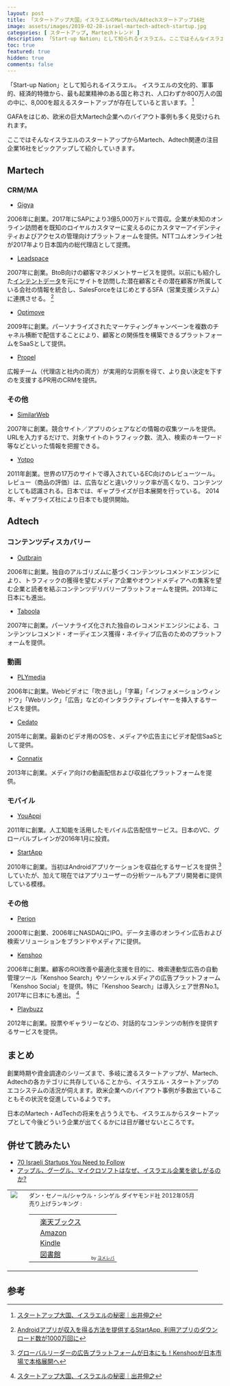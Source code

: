 ```yaml
---
layout: post
title: 「スタートアップ大国」イスラエルのMartech/Adtechスタートアップ16社
image: assets/images/2019-02-28-israel-martech-adtech-startup.jpg
categories: [ スタートアップ, Martechトレンド ]
description: 「Start-up Nation」として知られるイスラエル。ここではそんなイスラエルのスタートアップからMartech、Adtech関連の注目企業16社をピックアップして紹介していきます。
toc: true
featured: true
hidden: true
comments: false
---
```


「Start-up Nation」として知られるイスラエル。
イスラエルの文化的、軍事的、経済的特徴から、最も起業精神のある国と称され、人口わずか800万人の国の中に、8,000を超えるスタートアップが存在していると言います。 [^1]

GAFAをはじめ、欧米の巨大Martech企業へのバイアウト事例も多く見受けられれます。

ここではそんなイスラエルのスタートアップからMartech、Adtech関連の注目企業16社をピックアップして紹介していきます。

## Martech

### CRM/MA

- [Gigya](https://www.sap.com/products/crm/customer-data-management.html)

2006年に創業。2017年にSAPにより3億5,000万ドルで買収。企業が未知のオンライン訪問者を既知のロイヤルカスタマーに変えるのにカスタマーアイデンティティおよびアクセスの管理向けプラットフォームを提供。NTTコムオンライン社が2017年より日本国内の総代理店として提携。

- [Leadspace](https://www.leadspace.com)

2007年に創業。BtoB向けの顧客マネジメントサービスを提供。以前にも紹介した[インテントデータ](https://martech-tokyo.github.io/entry/2018/05/06/ouibounce-to-exit-intent-technology)を元にサイトを訪問した潜在顧客とその潜在顧客が所属している会社の情報を統合し、SalesForceをはじめとするSFA（営業支援システム）に連携させる。 [^2]

[^4]: [サイトを訪問する潜在顧客のプロフィールを“丸裸”に- LeadspaceのBtoB顧客マネジメントサービス](https://tech.nikkeibp.co.jp/it/atclact/active/16/112200130/042600005/)

- [Optimove](https://www.optimove.com)

2009年に創業。パーソナライズされたマーケティングキャンペーンを複数のチャネル横断で配信することにより、顧客との関係性を構築できるプラットフォームをSaaSとして提供。

- [Propel](https://www.propelmypr.com/)

広報チーム（代理店と社内の両方）が実用的な洞察を得て、より良い決定を下すのを支援するPR用のCRMを提供。

### その他

- [SimilarWeb](https://www.similarweb.com/ja)

2007年に創業。競合サイト／アプリのシェアなどの情報の収集ツールを提供。URLを入力するだけで、対象サイトのトラフィック数、流入、検索のキーワード等などといった情報を把握できる。

- [Yotpo](https://www.yotpo.com/)

2011年創業。世界の17万のサイトで導入されているEC向けのレビューツール。レビュー（商品の評価）は、広告などと違いクリック率が高くなり、コンテンツとしても認識される。日本では、ギャプライズが日本展開を行っている。 2014年、ギャプライズ社により日本でも提供開始。

## Adtech

### コンテンツディスカバリー

- [Outbrain](https://www.outbrain.com/jp/)

2006年に創業。独自のアルゴリズムに基づくコンテンツレコメンドエンジンにより、トラフィックの獲得を望むメディア企業やオウンドメディアへの集客を望む企業と読者を結ぶコンテンツデリバリープラットフォームを提供。2013年に日本にも進出。

- [Taboola](https://japanese.taboola.com/ja)

2007年に創業。パーソナライズ化された独自のレコメンドエンジンによる、コンテンツレコメンド・オーディエンス獲得・ネイティブ広告のためのプラットフォームを提供。

### 動画

- [PLYmedia](https://www.plymedia.com)

2006年に創業。Webビデオに「吹き出し」「字幕」「インフォメーションウィンドウ」「Webリンク」「広告」などのインタラクティブレイヤーを挿入するサービスを提供。

- [Cedato](https://www.cedato.com)

2015年に創業。最新のビデオ用のOSを、メディアや広告主にビデオ配信SaaSとして提供。

- [Connatix](https://www.connatix.com)

2013年に創業。メディア向けの動画配信および収益化プラットフォームを提供。

### モバイル

- [YouAppi](https://www.youappi.com/)

2011年に創業。人工知能を活用したモバイル広告配信サービス。日本のVC、グローバルブレインが2016年1月に投資。

- [StartApp](https://www.startapp.com)

2010年に創業。当初はAndroidアプリケーションを収益化するサービスを提供 [^3] していたが、加えて現在ではアプリユーザーの分析ツールもアプリ開発者に提供している模様。

### その他

- [Perion](https://www.perion.com/)

2000年に創業、2006年にNASDAQにIPO。データ主導のオンライン広告および検索ソリューションをブランドやメディアに提供。

- [Kenshoo](https://kenshoo.com/)

2006年に創業。顧客のROI改善や最適化支援を目的に、検索連動型広告の自動管理ツール「Kenshoo Search」やソーシャルメディアの広告プラットフォーム「Kenshoo Social」を提供。特に「Kenshoo Search」は導入シェア世界No.1。2017年に日本にも進出。 [^1]


- [Playbuzz](https://www.playbuzz.com)

2012年に創業。投票やギャラリーなどの、対話的なコンテンツの制作を提供するサービスを提供。

## まとめ

創業時期や資金調達のシリーズまで、多岐に渡るスタートアップが、Martech、Adtechの各カテゴリに共存していることから、イスラエル・スタートアップのエコシステムの活況が伺えます。欧米企業へのバイアウト事例が多数出ていることもその状況を促進しているようです。

日本のMartech・AdTechの将来を占ううえでも、イスラエルからスタートアップとして今後どういう企業が出てくるかには目が離せないところです。

## 併せて読みたい

- [70 Israeli Startups You Need to Follow](https://www.inc.com/dave-kerpen/70-israeli-startups-you-need-to-follow.html)
- <a href="//af.moshimo.com/af/c/click?a_id=1013078&p_id=56&pc_id=56&pl_id=637&s_v=b5Rz2P0601xu&url=http%3A%2F%2Fbooks.rakuten.co.jp%2Frb%2F11662677%2F" target="_blank" >アップル、グーグル、マイクロソフトはなぜ、イスラエル企業を欲しがるのか?</a><img src="//i.moshimo.com/af/i/impression?a_id=1013078&p_id=56&pc_id=56&pl_id=637" width="1" height="1" style="border:none;">

<table  border="0" cellpadding="5" style="border:none"><tr><td valign="top" style="border:none;text-align:left"><a href="//af.moshimo.com/af/c/click?a_id=1013078&p_id=56&pc_id=56&pl_id=637&s_v=b5Rz2P0601xu&url=http%3A%2F%2Fbooks.rakuten.co.jp%2Frb%2F11662677%2F" target="_blank" ><img src="https://thumbnail.image.rakuten.co.jp/@0_mall/book/cabinet/7548/9784478017548.jpg?_ex=200x200" border="0" style="margin-right:10px" /></a><img src="//i.moshimo.com/af/i/impression?a_id=1013078&p_id=56&pc_id=56&pl_id=637" width="1" height="1" style="border:none;"></td><td valign="top" style="border:none;text-align:left"><font size="-1">ダン・セノール/シャウル・シンゲル ダイヤモンド社 2012年05月<br />        売り上げランキング : <br /><table style="border:none"><tr><td style="border:none;text-align:left;"><div class="shoplinkrakuten" style="margin-right:5px;background: url('//img.yomereba.com/tam_y.gif') 0 -50px no-repeat;padding: 2px 0 2px 18px;white-space: nowrap;"><a href="//af.moshimo.com/af/c/click?a_id=1013078&p_id=56&pc_id=56&pl_id=637&s_v=b5Rz2P0601xu&url=http%3A%2F%2Fbooks.rakuten.co.jp%2Frb%2F11662677%2F" target="_blank" >楽天ブックス</a><img src="//i.moshimo.com/af/i/impression?a_id=1013078&p_id=56&pc_id=56&pl_id=637" width="1" height="1" style="border:none;"></div><div class="shoplinkamazon" style="margin-right:5px;background: url('//img.yomereba.com/tam_y.gif') 0 0 no-repeat;padding: 2px 0 2px 18px;white-space: nowrap;"><a href="https://www.amazon.co.jp/exec/obidos/asin/4478017549/nextdesign03-22/" target="_blank" >Amazon</a></div><div class="shoplinkkindle" style="margin-right:5px;background: url('//img.yomereba.com/tam_y.gif') 0 0 no-repeat;padding: 2px 0 2px 18px;white-space: nowrap;"><a href="https://www.amazon.co.jp/gp/search?keywords=%83A%83b%83v%83%8B%81A%83O%81%5B%83O%83%8B%81A%83%7D%83C%83N%83%8D%83%5C%83t%83g%82%CD%82%C8%82%BA%81A%83C%83X%83%89%83G%83%8B%8A%E9%8B%C6%82%F0%97~%82%B5%82%AA%82%E9%82%CC%82%A9%81H&__mk_ja_JP=%83J%83%5E%83J%83i&url=node%3D2275256051&tag=nextdesign03-22" target="_blank" >Kindle</a></div>                        			<div class="shoplinktoshokan" style="margin-right:5px;background: url('//img.yomereba.com/tam_y.gif') 0 -300px no-repeat;padding: 2px 0 2px 18px;white-space: nowrap;"><a href="http://calil.jp/book/4478017549" target="_blank" >図書館</a></div>		  </td><td style="vertical-align:bottom;padding-left:10px;font-size:x-small;border:none">by <a href="https://yomereba.com" rel="nofollow" target="_blank">ヨメレバ</a></td></tr></table></font></td></tr></table>

## 参考

[^1]: [スタートアップ大国、イスラエルの秘密｜出井伸之](https://forbesjapan.com/articles/detail/18800)
[^2]: [Androidアプリが収入を得る方法を提供するStartApp, 利用アプリのダウンロード数が1000万回に](https://jp.techcrunch.com/2011/12/21/20111220startapps-search-monetization-solution-downloaded-10-million-times/)
[^3]: [グローバルリーダーの広告プラットフォームが日本にも！Kenshooが日本市場で本格展開へ](https://markezine.jp/article/detail/26120)
